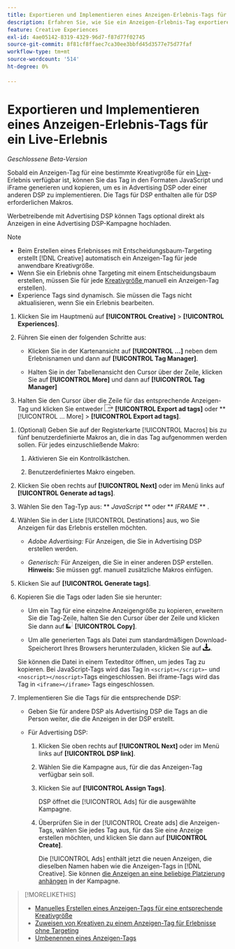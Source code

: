 ```yaml
---
title: Exportieren und Implementieren eines Anzeigen-Erlebnis-Tags für ein Live-Erlebnis
description: Erfahren Sie, wie Sie ein Anzeigen-Erlebnis-Tag exportieren und optional in eine Advertising DSP-Kampagne hochladen.
feature: Creative Experiences
exl-id: 4ae05142-8319-4329-96d7-f87d77f02745
source-git-commit: 8f81cf8ffaec7ca30ee3bbfd45d3577e75d77faf
workflow-type: tm+mt
source-wordcount: '514'
ht-degree: 0%

---
```


# Exportieren und Implementieren eines Anzeigen-Erlebnis-Tags für ein Live-Erlebnis

*Geschlossene Beta-Version*

Sobald ein Anzeigen-Tag für eine bestimmte Kreativgröße für ein [Live](experience-about.md#experience-statuses)-Erlebnis verfügbar ist, können Sie das Tag in den Formaten JavaScript und iFrame generieren und kopieren, um es in Advertising DSP oder einer anderen DSP zu implementieren. Die Tags für DSP enthalten alle für DSP erforderlichen Makros.

Werbetreibende mit Advertising DSP können Tags optional direkt als Anzeigen in eine Advertising DSP-Kampagne hochladen.

>[!NOTE]
>
>* Beim Erstellen eines Erlebnisses mit Entscheidungsbaum-Targeting erstellt [!DNL Creative] automatisch ein Anzeigen-Tag für jede anwendbare Kreativgröße.
>* Wenn Sie ein Erlebnis ohne Targeting mit einem Entscheidungsbaum erstellen, müssen Sie für jede [ Kreativgröße ](experience-tag-create-manually.md)manuell ein Anzeigen-Tag erstellen).
>* Experience Tags sind dynamisch. Sie müssen die Tags nicht aktualisieren, wenn Sie ein Erlebnis bearbeiten.

1. Klicken Sie im Hauptmenü auf **[!UICONTROL Creative]** > **[!UICONTROL Experiences]**.

1. Führen Sie einen der folgenden Schritte aus:<!-- I see multiselect, but it's not actually working for me as of 2/3 so I don't know how exporting multiple tags works.-->

   * Klicken Sie in der Kartenansicht auf **[!UICONTROL ...]** neben dem Erlebnisnamen und dann auf **[!UICONTROL Tag Manager]**.

   * Halten Sie in der Tabellenansicht den Cursor über der Zeile, klicken Sie auf **[!UICONTROL More]** und dann auf **[!UICONTROL Tag Manager]**

1. Halten Sie den Cursor über die Zeile für das entsprechende Anzeigen-Tag und klicken Sie entweder ![Anzeigen-Tags ](/help/creative/assets/export.png "Anzeigen-Tags exportieren") **[!UICONTROL Export ad tags]** oder **[!UICONTROL ... More] > **[!UICONTROL Export ad tags]**.

<!-- Tag Manager has only a list view, but no card view, as of 2/2. -->

1. (Optional) Geben Sie auf der Registerkarte [!UICONTROL Macros] bis zu fünf benutzerdefinierte Makros an, die in das Tag aufgenommen werden sollen. Für jedes einzuschließende Makro:

   1. Aktivieren Sie ein Kontrollkästchen.<!-- Explain more -->

   1. Benutzerdefiniertes Makro eingeben.<!-- Explain more -->

1. Klicken Sie oben rechts auf **[!UICONTROL Next]** oder im Menü links auf **[!UICONTROL Generate ad tags]**.

1. Wählen Sie den Tag-Typ aus: ** *JavaScript<!-- sic -->* ** oder ** *IFRAME* ** <!-- sic -->.

1. Wählen Sie in der Liste [!UICONTROL Destinations] aus, wo Sie Anzeigen für das Erlebnis erstellen möchten.

   * *Adobe Advertising:* Für Anzeigen, die Sie in Advertising DSP erstellen werden.

   * *Generisch:* Für Anzeigen, die Sie in einer anderen DSP erstellen. **Hinweis:** Sie müssen ggf. manuell zusätzliche Makros einfügen.

1. Klicken Sie auf **[!UICONTROL Generate tags]**.

1. Kopieren Sie die Tags oder laden Sie sie herunter:

   * Um ein Tag für eine einzelne Anzeigengröße zu kopieren, erweitern Sie die Tag-Zeile, halten Sie den Cursor über der Zeile und klicken Sie dann auf ![Kopieren](/help/creative/assets/copy.png "Kopieren") **[!UICONTROL Copy]**.<!-- why diff than "Copy to clipboard icon used to copy macros for creatives? -->

   * Um alle generierten Tags als Datei zum standardmäßigen Download-Speicherort Ihres Browsers herunterzuladen, klicken Sie auf ![Tags herunterladen](/help/creative/assets/download.png "Tags herunterladen").

   Sie können die Datei in einem Texteditor öffnen, um jedes Tag zu kopieren. Bei JavaScript-Tags wird das Tag in `<script></script>`- und `<noscript></noscript>`Tags eingeschlossen. Bei iframe-Tags wird das Tag in `<iframe></iframe>` Tags eingeschlossen.

1. Implementieren Sie die Tags für die entsprechende DSP:

   * Geben Sie für andere DSP als Advertising DSP die Tags an die Person weiter, die die Anzeigen in der DSP erstellt.

   * Für Advertising DSP:

      1. Klicken Sie oben rechts auf **[!UICONTROL Next]** oder im Menü links auf **[!UICONTROL DSP link]**.

      1. Wählen Sie die Kampagne aus, für die das Anzeigen-Tag verfügbar sein soll.

      1. Klicken Sie auf **[!UICONTROL Assign Tags]**.

         DSP öffnet die [!UICONTROL Ads] für die ausgewählte Kampagne.

      1. Überprüfen Sie in der [!UICONTROL Create ads] die Anzeigen-Tags, wählen Sie jedes Tag aus, für das Sie eine Anzeige erstellen möchten, und klicken Sie dann auf **[!UICONTROL Create]**.

         Die [!UICONTROL Ads] enthält jetzt die neuen Anzeigen, die dieselben Namen haben wie die Anzeigen-Tags in [!DNL Creative]. Sie können [die Anzeigen an eine beliebige Platzierung anhängen](/help/dsp/campaign-management/ads/ad-attach-to-placement.md) in der Kampagne.

<!-- no way to get back to the Creative Tag Manager -- you have to click back through the main menu -->

<!-- Add this info, with descriptions:

## Ad tag formats

### JavaScript

### Iframe

-->

>[!MORELIKETHIS]
>
>* [Manuelles Erstellen eines Anzeigen-Tags für eine entsprechende Kreativgröße](experience-tag-create-manually.md)
>* [Zuweisen von Kreativen zu einem Anzeigen-Tag für Erlebnisse ohne Targeting](experience-tag-assign-creatives.md)
>* [Umbenennen eines Anzeigen-Tags](experience-tag-rename.md)
